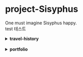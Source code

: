 <!--프로젝트명-->

# **project-Sisyphus**  
One must imagine Sisyphus happy.<br>
test 테스트

<!--프로젝트명-->

<!--TRAVEL-HISTORY-->

  <details>
  <summary><b>travel-history</b></summary>
  <div markdown="1">

  - 21.08.26. 첫 날이다.
    
  </div>
  </details>
  
<!--TRAVEL-HISTORY-->
<br>
<!--PORTFOLIO-->

  <details>
  <summary><b>portfolio</b></summary>
  <div markdown="1">

  - Github pages를 생성하는 방법
    - 1. 
    - 2. 
    - 3. 
    
  </div>
  </details>
 
 <!--PORTFOLIO-->
